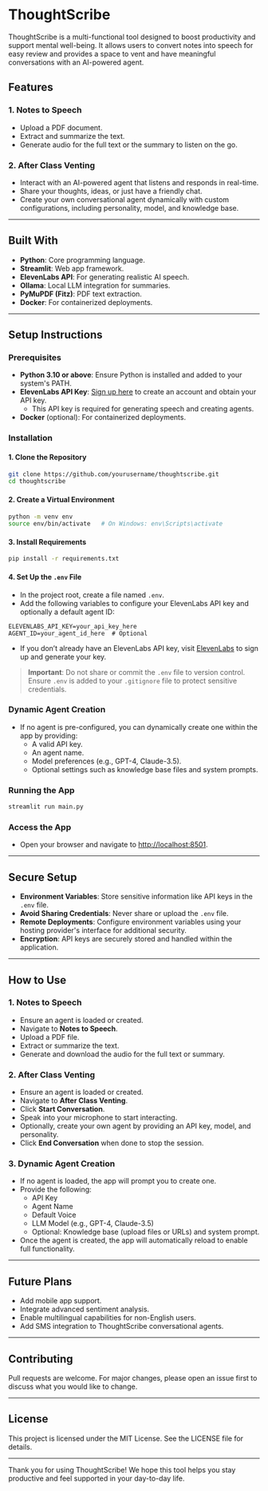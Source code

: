 # ThoughtScribe

ThoughtScribe is a multi-functional tool designed to boost productivity and support mental well-being. It allows users to convert notes into speech for easy review and provides a space to vent and have meaningful conversations with an AI-powered agent.

## Features

### 1. **Notes to Speech**
- Upload a PDF document.
- Extract and summarize the text.
- Generate audio for the full text or the summary to listen on the go.

### 2. **After Class Venting**
- Interact with an AI-powered agent that listens and responds in real-time.
- Share your thoughts, ideas, or just have a friendly chat.
- Create your own conversational agent dynamically with custom configurations, including personality, model, and knowledge base.

---

## Built With
- **Python**: Core programming language.
- **Streamlit**: Web app framework.
- **ElevenLabs API**: For generating realistic AI speech.
- **Ollama**: Local LLM integration for summaries.
- **PyMuPDF (Fitz)**: PDF text extraction.
- **Docker**: For containerized deployments.

---

## Setup Instructions

### Prerequisites
- **Python 3.10 or above**: Ensure Python is installed and added to your system's PATH.
- **ElevenLabs API Key**: [Sign up here](https://elevenlabs.io/) to create an account and obtain your API key.
  - This API key is required for generating speech and creating agents.
- **Docker** (optional): For containerized deployments.

### Installation

#### 1. **Clone the Repository**
```bash
git clone https://github.com/yourusername/thoughtscribe.git
cd thoughtscribe
```

#### 2. **Create a Virtual Environment**
```bash
python -m venv env
source env/bin/activate   # On Windows: env\Scripts\activate
```

#### 3. **Install Requirements**
```bash
pip install -r requirements.txt
```

#### 4. **Set Up the `.env` File**
- In the project root, create a file named `.env`.
- Add the following variables to configure your ElevenLabs API key and optionally a default agent ID:
```env
ELEVENLABS_API_KEY=your_api_key_here
AGENT_ID=your_agent_id_here  # Optional
```
- If you don’t already have an ElevenLabs API key, visit [ElevenLabs](https://elevenlabs.io/) to sign up and generate your key.

> **Important**: Do not share or commit the `.env` file to version control. Ensure `.env` is added to your `.gitignore` file to protect sensitive credentials.

### Dynamic Agent Creation
- If no agent is pre-configured, you can dynamically create one within the app by providing:
  - A valid API key.
  - An agent name.
  - Model preferences (e.g., GPT-4, Claude-3.5).
  - Optional settings such as knowledge base files and system prompts.

### Running the App
```bash
streamlit run main.py
```

### Access the App
- Open your browser and navigate to [http://localhost:8501](http://localhost:8501).

---

## Secure Setup
- **Environment Variables**: Store sensitive information like API keys in the `.env` file.
- **Avoid Sharing Credentials**: Never share or upload the `.env` file.
- **Remote Deployments**: Configure environment variables using your hosting provider's interface for additional security.
- **Encryption**: API keys are securely stored and handled within the application.

---

## How to Use

### 1. **Notes to Speech**
- Ensure an agent is loaded or created.
- Navigate to **Notes to Speech**.
- Upload a PDF file.
- Extract or summarize the text.
- Generate and download the audio for the full text or summary.

### 2. **After Class Venting**
- Ensure an agent is loaded or created.
- Navigate to **After Class Venting**.
- Click **Start Conversation**.
- Speak into your microphone to start interacting.
- Optionally, create your own agent by providing an API key, model, and personality.
- Click **End Conversation** when done to stop the session.

### 3. **Dynamic Agent Creation**
- If no agent is loaded, the app will prompt you to create one.
- Provide the following:
  - API Key
  - Agent Name
  - Default Voice
  - LLM Model (e.g., GPT-4, Claude-3.5)
  - Optional: Knowledge base (upload files or URLs) and system prompt.
- Once the agent is created, the app will automatically reload to enable full functionality.

---

## Future Plans
- Add mobile app support.
- Integrate advanced sentiment analysis.
- Enable multilingual capabilities for non-English users.
- Add SMS integration to ThoughtScribe conversational agents.

---

## Contributing
Pull requests are welcome. For major changes, please open an issue first to discuss what you would like to change.

---

## License
This project is licensed under the MIT License. See the LICENSE file for details.

---

Thank you for using ThoughtScribe! We hope this tool helps you stay productive and feel supported in your day-to-day life.

